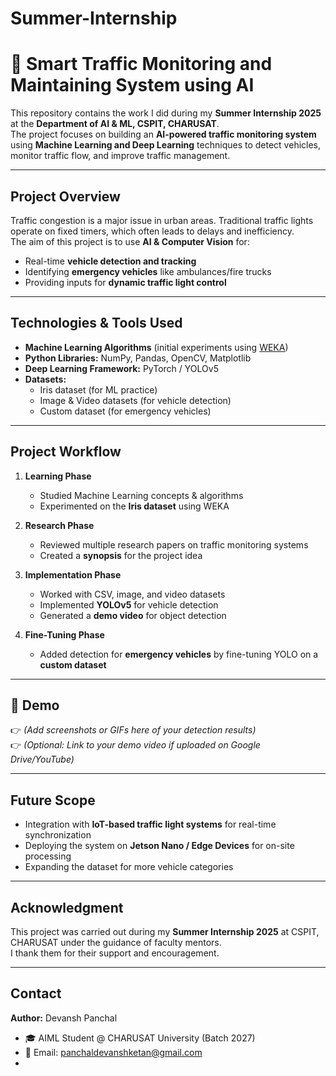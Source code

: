 # Summer-Internship
# 🚦 Smart Traffic Monitoring and Maintaining System using AI  

This repository contains the work I did during my **Summer Internship 2025** at the **Department of AI & ML, CSPIT, CHARUSAT**.  
The project focuses on building an **AI-powered traffic monitoring system** using **Machine Learning and Deep Learning** techniques to detect vehicles, monitor traffic flow, and improve traffic management.  

---

##  Project Overview  
Traffic congestion is a major issue in urban areas. Traditional traffic lights operate on fixed timers, which often leads to delays and inefficiency.  
The aim of this project is to use **AI & Computer Vision** for:  
- Real-time **vehicle detection and tracking**  
- Identifying **emergency vehicles** like ambulances/fire trucks  
- Providing inputs for **dynamic traffic light control**  

---

##  Technologies & Tools Used  
- **Machine Learning Algorithms** (initial experiments using [WEKA](https://www.cs.waikato.ac.nz/ml/weka/))  
- **Python Libraries:** NumPy, Pandas, OpenCV, Matplotlib  
- **Deep Learning Framework:** PyTorch / YOLOv5  
- **Datasets:**  
  - Iris dataset (for ML practice)  
  - Image & Video datasets (for vehicle detection)  
  - Custom dataset (for emergency vehicles)  

---

##  Project Workflow  
1. **Learning Phase**  
   - Studied Machine Learning concepts & algorithms  
   - Experimented on the **Iris dataset** using WEKA  

2. **Research Phase**  
   - Reviewed multiple research papers on traffic monitoring systems  
   - Created a **synopsis** for the project idea  

3. **Implementation Phase**  
   - Worked with CSV, image, and video datasets  
   - Implemented **YOLOv5** for vehicle detection  
   - Generated a **demo video** for object detection  

4. **Fine-Tuning Phase**  
   - Added detection for **emergency vehicles** by fine-tuning YOLO on a **custom dataset**  

---

## 📸 Demo  
👉 *(Add screenshots or GIFs here of your detection results)*  
👉 *(Optional: Link to your demo video if uploaded on Google Drive/YouTube)*  

---

##  Future Scope  
- Integration with **IoT-based traffic light systems** for real-time synchronization  
- Deploying the system on **Jetson Nano / Edge Devices** for on-site processing  
- Expanding the dataset for more vehicle categories  

---

##  Acknowledgment  
This project was carried out during my **Summer Internship 2025** at CSPIT, CHARUSAT under the guidance of faculty mentors.  
I thank them for their support and encouragement.  

---

##  Contact  
**Author:** Devansh Panchal  
- 🎓 AIML Student @ CHARUSAT University (Batch 2027)  
- 📩 Email: panchaldevanshketan@gmail.com
-  

